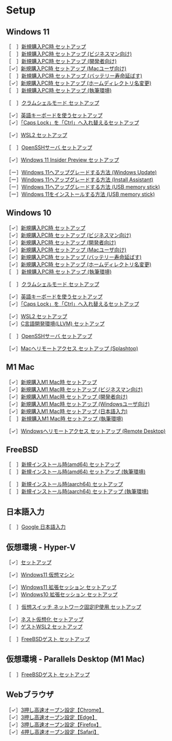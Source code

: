 # Setup

## Windows 11

［　］[新規購入PC時 セットアップ](windows11-new-pc-setup.md)  
［　］[新規購入PC時 セットアップ (ビジネスマン向け)](windows11-new-pc-setup-for-biz.md)  
［　］[新規購入PC時 セットアップ (開発者向け)](windows11-new-pc-setup-for-devs.md)  
［✓］[新規購入PC時 セットアップ (Macユーザ向け)](windows11-new-pc-setup-for-mac.md)  
［　］[新規購入PC時 セットアップ (バッテリー寿命延ばす)](windows11-new-pc-setup-for-battery.md)  
［✓］[新規購入PC時 セットアップ (ホームディレクトリ名変更)](windows11-new-pc-setup-for-home.md)  
［　］[新規購入PC時 セットアップ (執筆環境)](windows11-new-pc-setup-for-writing.md)  

［　］[クラムシェルモード セットアップ](windows11-setup-clamshell.md)  

［✓］[英語キーボードを使うセットアップ](windows11-keyboard-us.md)  
［✓］[「Caps Lock」を「Ctrl」へ入れ替えるセットアップ](windows11-capslock-ctrl.md)  

［✓］[WSL2 セットアップ](windows11-setup-wsl2.md)  

［　］[OpenSSHサーバ セットアップ](windows11-setup-sshd.md)  

［✓］[Windows 11 Insider Preview セットアップ](windows11-insider-preview-setup.md)  

［ー］[Windows 11へアップグレードする方法 (Windows Update)](windows11-from-10-windowsupdate.md)  
［ー］[Windows 11へアップグレードする方法 (Install Assistant)](windows11-from-10-assistant.md)  
［ー］[Windows 11へアップグレードする方法 (USB memory stick)](windows11-from-10-usbmemstick.md)  
［ー］[Windows 11をインストールする方法 (USB memory stick)](windows11-installation.md)  

## Windows 10

［✓］[新規購入PC時 セットアップ](windows10-new-pc-setup.md)  
［✓］[新規購入PC時 セットアップ (ビジネスマン向け)](windows10-new-pc-setup-for-biz.md)  
［✓］[新規購入PC時 セットアップ (開発者向け)](windows10-new-pc-setup-for-devs.md)  
［✓］[新規購入PC時 セットアップ (Macユーザ向け)](windows10-new-pc-setup-for-mac.md)  
［✓］[新規購入PC時 セットアップ (バッテリー寿命延ばす)](windows10-new-pc-setup-for-battery.md)  
［✓］[新規購入PC時 セットアップ (ホームディレクトリ名変更)](windows10-new-pc-setup-for-home.md)  
［　］[新規購入PC時 セットアップ (執筆環境)](windows10-new-pc-setup-for-writing.md)  

［　］[クラムシェルモード セットアップ](windows10-setup-clamshell.md)  

［✓］[英語キーボードを使うセットアップ](windows10-keyboard-us.md)  
［✓］[「Caps Lock」を「Ctrl」へ入れ替えるセットアップ](windows10-capslock-ctrl.md)  

［✓］[WSL2 セットアップ](windows10-setup-wsl2.md)  
［✓］[C言語開発環境(LLVM) セットアップ](windows10-setup-dev-c.md)  

［　］[OpenSSHサーバ セットアップ](windows10-setup-sshd.md)  

［✓］[Macへリモートアクセス セットアップ (Splashtop)](windows10-setup-access-to-mac.md)  

## M1 Mac

［✓］[新規購入M1 Mac時 セットアップ](mac-new-m1-setup.md)  
［✓］[新規購入M1 Mac時 セットアップ (ビジネスマン向け)](mac-new-m1-setup-for-biz.md)  
［✓］[新規購入M1 Mac時 セットアップ (開発者向け)](mac-new-m1-setup-for-devs.md)  
［✓］[新規購入M1 Mac時 セットアップ (Windowsユーザ向け)](mac-new-m1-setup-for-win.md)  
［✓］[新規購入M1 Mac時 セットアップ (日本語入力)](mac-new-m1-setup-for-ime.md)  
［　］[新規購入M1 Mac時 セットアップ (執筆環境)](mac-new-m1-setup-for-writing.md)  

［✓］[Windowsへリモートアクセス セットアップ (Remote Desktop)](mac-setup-access-to-win.md)  

## FreeBSD

［　］[新規インストール時(amd64) セットアップ](freebsd-amd64-new-setup.md)  
［　］[新規インストール時(amd64) セットアップ (執筆環境)](freebsd-amd64-new-setup-for-writing.md)  

［　］[新規インストール時(aarch64) セットアップ](freebsd-aarch64-new-setup.md)  
［　］[新規インストール時(aarch64) セットアップ (執筆環境)](freebsd-aarch64-new-setup-for-writing.md)  

## 日本語入力

［　］[Google 日本語入力](japanese-input-google.md)  

## 仮想環境 -  Hyper-V

［✓］[セットアップ](hyperv-setup.md)  

［✓］[Windows11 仮想マシン](hyperv-vm-windows11.md)  

［✓］[Windows11 拡張セッション セットアップ](hyperv-setup-win11-extsession.md)  
［✓］[Windows10 拡張セッション セットアップ](hyperv-setup-win10-extsession.md)  

［　］[仮想スイッチ ネットワーク固定IP使用 セットアップ](hyperv-setup-fixed-ip.md)  

［✓］[ネスト仮想化 セットアップ](hyperv-setup-nested.md)  
［✓］[ゲストWSL2 セットアップ](hyperv-setup-wsl2.md)  

［　］[FreeBSDゲスト セットアップ](hyperv-setup-freebsd.md)  

## 仮想環境 - Parallels Desktop (M1 Mac)

［　］[FreeBSDゲスト セットアップ](parallels-setup-freebsd.md)  

## Webブラウザ

［✓］[3押し高速オープン設定【Chrome】](browser-quickopen-chrome.md)  
［✓］[3押し高速オープン設定【Edge】](browser-quickopen-edge.md)  
［✓］[3押し高速オープン設定【Firefox】](browser-quickopen-firefox.md)  
［✓］[4押し高速オープン設定【Safari】](browser-quickopen-safari.md)  
